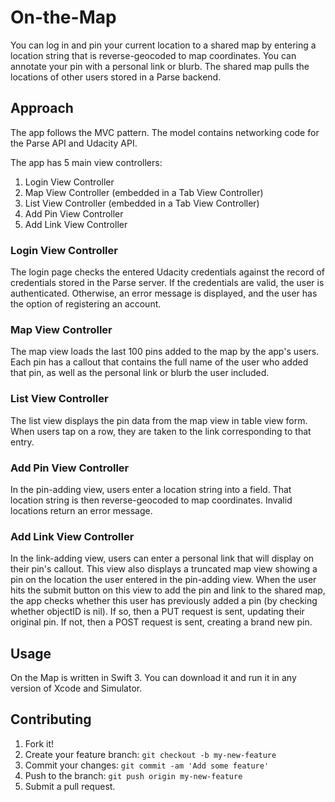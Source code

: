 # On-the-Map
You can log in and pin your current location to a shared map by entering a location string that is reverse-geocoded to map coordinates. You can annotate your pin with a personal link or blurb. The shared map pulls the locations of other users stored in a Parse backend.

## Approach
The app follows the MVC pattern. The model contains networking code for the Parse API and Udacity API.

The app has 5 main view controllers:
1) Login View Controller
2) Map View Controller (embedded in a Tab View Controller)
3) List View Controller (embedded in a Tab View Controller)
4) Add Pin View Controller
5) Add Link View Controller

### Login View Controller
The login page checks the entered Udacity credentials against the record of credentials stored in the Parse server. If the credentials are valid, the user is authenticated. Otherwise, an error message is displayed, and the user has the option of registering an account.

### Map View Controller
The map view loads the last 100 pins added to the map by the app's users. Each pin has a callout that contains the full name of the user who added that pin, as well as the personal link or blurb the user included.

### List View Controller
The list view displays the pin data from the map view in table view form. When users tap on a row, they are taken to the link corresponding to that entry.

### Add Pin View Controller
In the pin-adding view, users enter a location string into a field. That location string is then reverse-geocoded to map coordinates. Invalid locations return an error message.

### Add Link View Controller
In the link-adding view, users can enter a personal link that will display on their pin's callout. This view also displays a truncated map view showing a pin on the location the user entered in the pin-adding view. When the user hits the submit button on this view to add the pin and link to the shared map, the app checks whether this user has previously added a pin (by checking whether objectID is nil). If so, then a PUT request is sent, updating their original pin. If not, then a POST request is sent, creating a brand new pin.

## Usage
On the Map is written in Swift 3. You can download it and run it in any version of Xcode and Simulator.

## Contributing
1. Fork it!
2. Create your feature branch: `git checkout -b my-new-feature`
3. Commit your changes: `git commit -am 'Add some feature'`
4. Push to the branch: `git push origin my-new-feature`
5. Submit a pull request.
